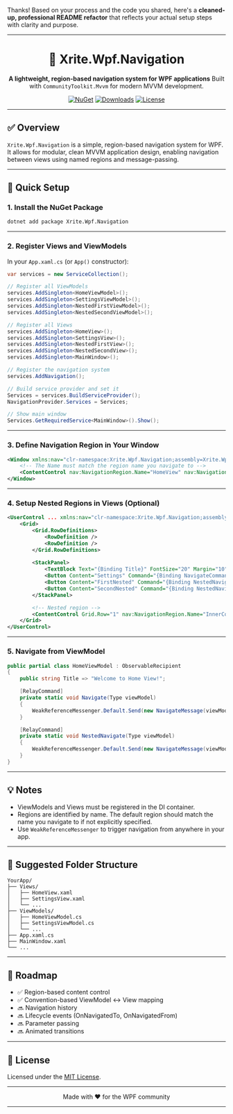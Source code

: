 Thanks! Based on your process and the code you shared, here's a **cleaned-up, professional README refactor** that reflects your actual setup steps with clarity and purpose.

---

<div align="center">

# 🧭 Xrite.Wpf.Navigation

**A lightweight, region-based navigation system for WPF applications**
Built with `CommunityToolkit.Mvvm` for modern MVVM development.

[![NuGet](https://img.shields.io/nuget/v/Xrite.Wpf.Navigation.svg)](https://www.nuget.org/packages/Xrite.Wpf.Navigation)
[![Downloads](https://img.shields.io/nuget/dt/Xrite.Wpf.Navigation.svg)](https://www.nuget.org/packages/Xrite.Wpf.Navigation)
[![License](https://img.shields.io/badge/license-MIT-blue.svg)](LICENSE)

</div>

---

## ✅ Overview

`Xrite.Wpf.Navigation` is a simple, region-based navigation system for WPF. It allows for modular, clean MVVM application design, enabling navigation between views using named regions and message-passing.

---

## 🚀 Quick Setup

### 1. Install the NuGet Package

```bash
dotnet add package Xrite.Wpf.Navigation
```

---

### 2. Register Views and ViewModels

In your `App.xaml.cs` (or `App()` constructor):

```csharp
var services = new ServiceCollection();

// Register all ViewModels
services.AddSingleton<HomeViewModel>();
services.AddSingleton<SettingsViewModel>();
services.AddSingleton<NestedFirstViewModel>();
services.AddSingleton<NestedSecondViewModel>();

// Register all Views
services.AddSingleton<HomeView>();
services.AddSingleton<SettingsView>();
services.AddSingleton<NestedFirstView>();
services.AddSingleton<NestedSecondView>();
services.AddSingleton<MainWindow>();

// Register the navigation system
services.AddNavigation();

// Build service provider and set it
Services = services.BuildServiceProvider();
NavigationProvider.Services = Services;

// Show main window
Services.GetRequiredService<MainWindow>().Show();
```

---

### 3. Define Navigation Region in Your Window

```xml
<Window xmlns:nav="clr-namespace:Xrite.Wpf.Navigation;assembly=Xrite.Wpf.Navigation" ...>
    <!-- The Name must match the region name you navigate to -->
    <ContentControl nav:NavigationRegion.Name="HomeView" nav:NavigationRegion.IsDefault="True"/>
</Window>
```

---

### 4. Setup Nested Regions in Views (Optional)

```xml
<UserControl ... xmlns:nav="clr-namespace:Xrite.Wpf.Navigation;assembly=Xrite.Wpf.Navigation">
    <Grid>
        <Grid.RowDefinitions>
            <RowDefinition />
            <RowDefinition />
        </Grid.RowDefinitions>
        
        <StackPanel>
            <TextBlock Text="{Binding Title}" FontSize="20" Margin="10"/>
            <Button Content="Settings" Command="{Binding NavigateCommand}" CommandParameter="{x:Type root:SettingsViewModel}" />
            <Button Content="FirstNested" Command="{Binding NestedNavigateCommand}" CommandParameter="{x:Type nested:NestedFirstViewModel}" />
            <Button Content="SecondNested" Command="{Binding NestedNavigateCommand}" CommandParameter="{x:Type nested:NestedSecondViewModel}" />
        </StackPanel>

        <!-- Nested region -->
        <ContentControl Grid.Row="1" nav:NavigationRegion.Name="InnerContent"/>
    </Grid>
</UserControl>
```

---

### 5. Navigate from ViewModel

```csharp
public partial class HomeViewModel : ObservableRecipient
{
    public string Title => "Welcome to Home View!";

    [RelayCommand]
    private static void Navigate(Type viewModel)
    {
        WeakReferenceMessenger.Default.Send(new NavigateMessage(viewModel, "HomeView"));
    }

    [RelayCommand]
    private static void NestedNavigate(Type viewModel)
    {
        WeakReferenceMessenger.Default.Send(new NavigateMessage(viewModel, "InnerContent"));
    }
}
```

---

## 💡 Notes

* ViewModels and Views must be registered in the DI container.
* Regions are identified by name. The default region should match the name you navigate to if not explicitly specified.
* Use `WeakReferenceMessenger` to trigger navigation from anywhere in your app.

---

## 📁 Suggested Folder Structure

```plaintext
YourApp/
├── Views/
│   ├── HomeView.xaml
│   ├── SettingsView.xaml
│   └── ...
├── ViewModels/
│   ├── HomeViewModel.cs
│   ├── SettingsViewModel.cs
│   └── ...
├── App.xaml.cs
├── MainWindow.xaml
└── ...
```

---

## 📌 Roadmap

* ✅ Region-based content control
* ✅ Convention-based ViewModel ↔ View mapping
* 🔜 Navigation history
* 🔜 Lifecycle events (OnNavigatedTo, OnNavigatedFrom)
* 🔜 Parameter passing
* 🔜 Animated transitions

---

## 📄 License

Licensed under the [MIT License](LICENSE).

---

<div align="center">Made with ❤️ for the WPF community</div>

---

